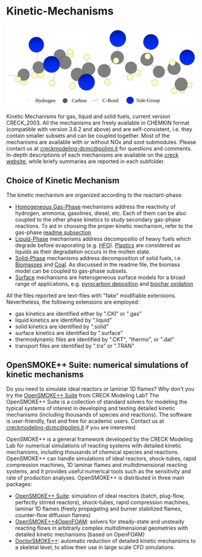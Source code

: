 # Kinetic-Mechanisms
![Logo](.images/intro.svg)

Kinetic Mechanisms for gas, liquid and solid fuels, current version CRECK_2003.
All the mechanisms are freely available in CHEMKIN format (compatible with version 3.6.2 and above) and 
are self-consistent, i.e. they contain smaller subsets and can be coupled together. 
Most of the mechanisms are available with or without NOx and soot submodules.
Please contact us at creckmodeling-dcmc@polimi.it for questions and comments. 
In-depth descriptions of each mechanisms are available on the [creck website](http://creckmodeling.chem.polimi.it/),
while briefy summaries are reported in each subfolder.

## Choice of Kinetic Mechanism
The kinetic mechanism are organized according to the reactant-phase:
- [Homogeneous Gas-Phase](Gas-Phase) mechanisms address the reactivity of hydrogen, ammonia, gasolines, diesel, etc. 
    Each of them can be also coupled to the other phase kinetics to study secondary gas-phase reactions. 
    To aid in choosing the proper kinetic mechanism, refer to the gas-phase [readme subsection](Gas-Phase/README.md#Choice-Kinetic-Mechanism)
- [Liquid-Phase](Liquid-Phase) mechanisms address decompositio of heavy fuels which degrade before evaporating (e.g. [HFO](Liquid-Phase/HeavyFuelOil)). 
    [Plastics](Liquid-Phase/Plastics) are considered as liquids as their degradation occurs in the molten state. 
- [Solid-Phase](Solid-Phase) mechanisms address decomposition of solid fuels, i.e. [Biomasses](Solid-Phase/Biomass) and [Coal](Solid-Phase/Coal). 
    As discussed in the readme file, the biomass model can be coupled to gas-phase subsets.
- [Surface](Surface-Mechanisms) mechanisms are heterogeneous surface models for a broad range of applications, 
    e.g. [pyrocarbon deposition](Surface-Mechanisms/CVI-CVD) and [biochar oxidation](Surface-Mechanisms/Char)  
    
All the files reported are text-files with "fake" modifiable extensions. Nevertheless, the following extensions are employed:
- gas kinetics are identified either by ".CKI" or ".gas" 
- liquid kinetics are identified by ".liquid"
- solid kinetics are identified by ".solid"
- surface kinetics are identified by ".surface"
- thermodynamic files are identified by ".CKT", "thermo", or ".dat"
- transport files are identified by ".tra" or ".TRAN" 

## OpenSMOKE++ Suite: numerical simulations of kinetic mechanisms
Do you need to simulate ideal reactors or laminar 1D flames? 
Why don't you try the [OpenSMOKE++ Suite](https://www.opensmokepp.polimi.it/) from CRECK Modeling Lab? 
The OpenSMOKE++ Suite is a collection of standard solvers for modeling the typical 
systems of interest in developing and testing detailed kinetic mechanisms 
(including thousands of species and reactions).
The software is user-friendly, fast and free for academic users.
Contact us at creckmodeling-dcmc@polimi.it if you are interested.

OpenSMOKE++ is a general framework developed by the CRECK Modeling Lab for 
numerical simulations of reacting systems with detailed kinetic mechanisms, 
including thousands of chemical species and reactions.
OpenSMOKE++ can handle simulations of ideal reactors, shock-tubes, rapid compression machines, 
1D laminar flames and multidimensional reacting systems, and it provides useful numerical tools 
such as the sensitivity and rate of production analyses.
OpenSMOKE++ is distributed in three main packages:
- [OpenSMOKE++ Suite](https://www.opensmokepp.polimi.it/index.php?option=com_content&view=article&id=299:article-ospp&catid=106&Itemid=765): 
    simulation of ideal reactors (batch, plug-flow, perfectly stirred reactors), 
    shock-tubes, rapid compression machines, laminar 1D flames (freely propagating 
    and burner stabilized flames, counter-flow diffusion flames)
- [OpenSMOKE++4OpenFOAM](https://www.opensmokepp.polimi.it/index.php?option=com_content&view=article&id=301:article-ospp4of&catid=106&Itemid=766):
    solvers for steady-state and unsteady reacting flows in arbitrarly complex 
    multidimensional geometries with detailed kinetic mechanisms (based on OpenFOAM)
- [DoctorSMOKE++](https://www.opensmokepp.polimi.it/index.php?option=com_content&view=article&id=300:article-doctorsmokepp&catid=106&Itemid=767):
    automatic reduction of detailed kinetic mechansims to a skeletal level, to 
    allow their use in large scale CFD simulations.
